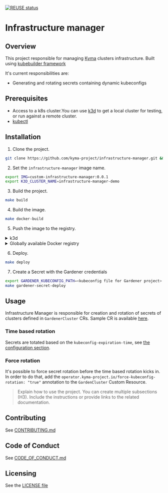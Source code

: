 [![REUSE status](https://api.reuse.software/badge/github.com/kyma-project/infrastructure-manager)](https://api.reuse.software/info/github.com/kyma-project/infrastructure-manager)

# Infrastructure manager

## Overview

This project responsible for managing [Kyma](https://kyma-project.io/#/) clusters infrastructure. Built using [kubebuilder framework](https://github.com/kubernetes-sigs/kubebuilder)

It's current responsibilities are:
- Generating and rotating secrets containing dynamic kubeconfigs

## Prerequisites

- Access to a k8s cluster.You can use [k3d](https://k3d.io) to get a local cluster for testing, or run against a remote cluster.
- [kubectl](https://kubernetes.io/docs/tasks/tools/)

## Installation

1. Clone the project.

```bash
git clone https://github.com/kyma-project/infrastructure-manager.git && cd infrastructure-manager/
```

2. Set the `infrastructure-manager` image name.

```bash
export IMG=custom-infrastructure-manager:0.0.1
export K3D_CLUSTER_NAME=infrastructure-manager-demo
```

3. Build the project.

```bash
make build
```

4. Build the image.

```bash
make docker-build
```

5. Push the image to the registry.

<div tabs name="Push image" group="infrastructure-manager-installation">
  <details>
  <summary label="k3d">
  k3d
  </summary>


   ```bash
   k3d cluster create $K3D_CLUSTER_NAME
   k3d image import $IMG -c $K3D_CLUSTER_NAME
   ```
  </details>
  <details>
  <summary label="Docker registry">
  Globally available Docker registry
  </summary>

   ```bash
   make docker-push
   ```

  </details>
</div>

6. Deploy.

```bash
make deploy
```
7. Create a Secret with the Gardener credentials

```bash
export GARDENER_KUBECONFIG_PATH=<kubeconfig file for Gardener project> 
make gardener-secret-deploy
```

## Usage
Infrastructure Manager is responsible for creation and rotation of secrets of clusters defined in `GardenerCluster` CRs. Sample CR is available [here](config/samples/infrastructuremanager_v1_gardenercluster.yaml).   

### Time based rotation
Secrets are totated based on the `kubeconfig-expiration-time`, see [the configuration section](docs/README.md#configuration).

### Force rotation
It's possible to force secret rotation before the time based rotation kicks in. In order to do that, add the `operator.kyma-project.io/force-kubeconfig-rotation: "true"` annotation to the `GardenCluster` Custom Resource.

> Explain how to use the project. You can create multiple subsections (H3). Include the instructions or provide links to the related documentation.


## Contributing
<!--- mandatory section - do not change this! --->

See [CONTRIBUTING.md](CONTRIBUTING.md)

## Code of Conduct
<!--- mandatory section - do not change this! --->

See [CODE_OF_CONDUCT.md](CODE_OF_CONDUCT.md)

## Licensing
<!--- mandatory section - do not change this! --->

See the [LICENSE file](./LICENSE)
